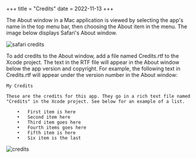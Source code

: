+++
title = "Credits"
date = 2022-11-13
+++

The About window in a Mac application is viewed by selecting the app's name in the top menu bar, then choosing the About item in the menu. The image below displays Safari's About window.

<p><img src="/img/credits-safari.png" style="max-width:600px;" alt="safari credits"></p>

To add credits to the About window, add a file named Credits.rtf to the Xcode project. The text in the RTF file will appear in the About window below the app version and copyright. For example, the following text in Credits.rtf will appear under the version number in the About window:

```
My Credits

These are the credits for this app. They go in a rich text file named
"Credits" in the Xcode project. See below for an example of a list.

    •   First item is here
    •   Second item here
    •   Third item goes here
    •   Fourth items goes here
    •   Fifth item is here
    •   Six item is the last
```

<p><img src="/img/credits.png" style="max-width:300px;" alt="credits"></p>
